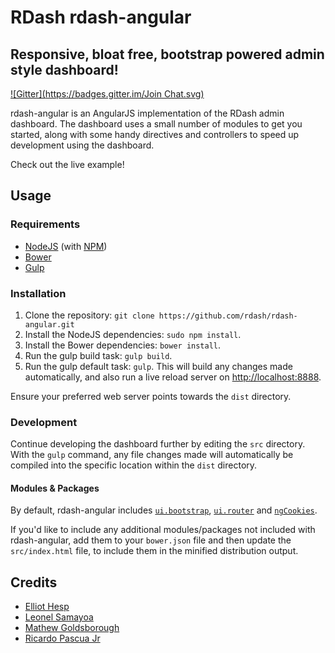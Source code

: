 # RDash rdash-angular
## Responsive, bloat free, bootstrap powered admin style dashboard!
[![Gitter](https://badges.gitter.im/Join Chat.svg)](https://gitter.im/rdash/rdash-angular?utm_source=badge&utm_medium=badge&utm_campaign=pr-badge&utm_content=badge)

rdash-angular is an AngularJS implementation of the RDash admin dashboard. The dashboard uses a small number of modules to get you started, along with some handy directives and controllers to speed up development using the dashboard.

Check out the live example!

## Usage
### Requirements
* [NodeJS](http://nodejs.org/) (with [NPM](https://www.npmjs.org/))
* [Bower](http://bower.io)
* [Gulp](http://bower.io)

### Installation
1. Clone the repository: `git clone https://github.com/rdash/rdash-angular.git`
2. Install the NodeJS dependencies: `sudo npm install`.
3. Install the Bower dependencies: `bower install`.
4. Run the gulp build task: `gulp build`.
5. Run the gulp default task: `gulp`. This will build any changes made automatically, and also run a live reload server on [http://localhost:8888](http://localhost:8888).

Ensure your preferred web server points towards the `dist` directory.

### Development
Continue developing the dashboard further by editing the `src` directory. With the `gulp` command, any file changes made will automatically be compiled into the specific location within the `dist` directory.

#### Modules & Packages
By default, rdash-angular includes [`ui.bootstrap`](http://angular-ui.github.io/bootstrap/), [`ui.router`](https://github.com/angular-ui/ui-router) and [`ngCookies`](https://docs.angularjs.org/api/ngCookies). 

If you'd like to include any additional modules/packages not included with rdash-angular, add them to your `bower.json` file and then update the `src/index.html` file, to include them in the minified distribution output.

## Credits
* [Elliot Hesp](https://github.com/Ehesp)
* [Leonel Samayoa](https://github.com/lsamayoa)
* [Mathew Goldsborough](https://github.com/mgoldsborough)
* [Ricardo Pascua Jr](https://github.com/rdpascua)

